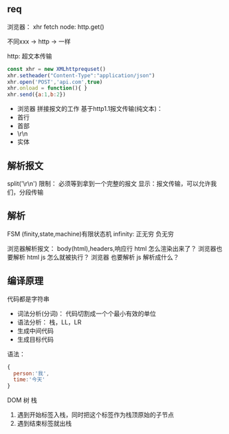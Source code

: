 ## req
浏览器： xhr fetch
node: http.get()

 不同xxx -> http -> 一样

 http: 超文本传输

 ```js
 const xhr = new XMLhttprequset()
 xhr.setheader("Content-Type":"application/json")
 xhr.open('POST','api.com',true)
 xhr.onload = function(){ }
 xhr.send({a:1,b:2})
 ```
 - 浏览器 拼接报文的工作
  基于http1.1报文传输(纯文本)： 
 - 首行
 - 首部
 - \r\n
 - 实体


## 解析报文
split('\r\n')
限制： 必须等到拿到一个完整的报文
显示：报文传输，可以允许我们，分段传输


## 解析
FSM (finity,state,machine)有限状态机
infinity: 正无穷 负无穷

浏览器解析报文： body(html),headers,响应行
html 怎么渲染出来了？ 浏览器也要解析 html 
js 怎么就被执行？ 浏览器 也要解析 js 
解析成什么？


## 编译原理

代码都是字符串
- 词法分析(分词)： 代码切割成一个个最小有效的单位
- 语法分析： 栈，LL，LR
- 生成中间代码
- 生成目标代码

语法：
 ```js
 {
   person:'我',
   time:'今天'
 }
```

DOM 树
栈
1. 遇到开始标签入栈，同时把这个标签作为栈顶原始的子节点
2. 遇到结束标签就出栈